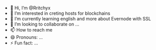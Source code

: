 - 👋 Hi, I’m @Rritchyx
- 👀 I’m interested in creting hosts for blockchains
- 🌱 I’m currently learning english and more about Evernode with SSL
- 💞️ I’m looking to collaborate on ...
- 📫 How to reach me 
- 😄 Pronouns: ...
- ⚡ Fun fact: ...

<!---
Rritchyx/Rritchyx is a ✨ special ✨ repository because its `README.md` (this file) appears on your GitHub profile.
You can click the Preview link to take a look at your changes.
--->
